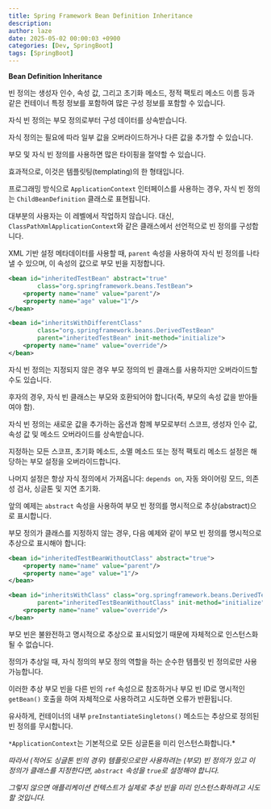 ```yaml
---
title: Spring Framework Bean Definition Inheritance
description: 
author: laze
date: 2025-05-02 00:00:03 +0900
categories: [Dev, SpringBoot]
tags: [SpringBoot]
---
```

**Bean Definition Inheritance**

빈 정의는 생성자 인수, 속성 값, 그리고 초기화 메소드, 정적 팩토리 메소드 이름 등과 같은 컨테이너 특정 정보를 포함하여 많은 구성 정보를 포함할 수 있습니다.

자식 빈 정의는 부모 정의로부터 구성 데이터를 상속받습니다.

자식 정의는 필요에 따라 일부 값을 오버라이드하거나 다른 값을 추가할 수 있습니다.

부모 및 자식 빈 정의를 사용하면 많은 타이핑을 절약할 수 있습니다.

효과적으로, 이것은 템플릿팅(templating)의 한 형태입니다.

프로그래밍 방식으로 `ApplicationContext` 인터페이스를 사용하는 경우, 자식 빈 정의는 `ChildBeanDefinition` 클래스로 표현됩니다.

대부분의 사용자는 이 레벨에서 작업하지 않습니다. 대신, `ClassPathXmlApplicationContext`와 같은 클래스에서 선언적으로 빈 정의를 구성합니다.

XML 기반 설정 메타데이터를 사용할 때, `parent` 속성을 사용하여 자식 빈 정의를 나타낼 수 있으며, 이 속성의 값으로 부모 빈을 지정합니다.

```xml
<bean id="inheritedTestBean" abstract="true"
		class="org.springframework.beans.TestBean">
	<property name="name" value="parent"/>
	<property name="age" value="1"/>
</bean>

<bean id="inheritsWithDifferentClass"
		class="org.springframework.beans.DerivedTestBean"
		parent="inheritedTestBean" init-method="initialize">
	<property name="name" value="override"/>
</bean>
```

자식 빈 정의는 지정되지 않은 경우 부모 정의의 빈 클래스를 사용하지만 오버라이드할 수도 있습니다.

후자의 경우, 자식 빈 클래스는 부모와 호환되어야 합니다(즉, 부모의 속성 값을 받아들여야 함).

자식 빈 정의는 새로운 값을 추가하는 옵션과 함께 부모로부터 스코프, 생성자 인수 값, 속성 값 및 메소드 오버라이드를 상속받습니다.

지정하는 모든 스코프, 초기화 메소드, 소멸 메소드 또는 정적 팩토리 메소드 설정은 해당하는 부모 설정을 오버라이드합니다.

나머지 설정은 항상 자식 정의에서 가져옵니다: `depends on`, 자동 와이어링 모드, 의존성 검사, 싱글톤 및 지연 초기화.

앞의 예제는 `abstract` 속성을 사용하여 부모 빈 정의를 명시적으로 추상(abstract)으로 표시합니다.

부모 정의가 클래스를 지정하지 않는 경우, 다음 예제와 같이 부모 빈 정의를 명시적으로 추상으로 표시해야 합니다:

```xml
<bean id="inheritedTestBeanWithoutClass" abstract="true">
	<property name="name" value="parent"/>
	<property name="age" value="1"/>
</bean>

<bean id="inheritsWithClass" class="org.springframework.beans.DerivedTestBean"
		parent="inheritedTestBeanWithoutClass" init-method="initialize">
	<property name="name" value="override"/>
</bean>
```

부모 빈은 불완전하고 명시적으로 추상으로 표시되었기 때문에 자체적으로 인스턴스화될 수 없습니다.

정의가 추상일 때, 자식 정의의 부모 정의 역할을 하는 순수한 템플릿 빈 정의로만 사용 가능합니다.

이러한 추상 부모 빈을 다른 빈의 `ref` 속성으로 참조하거나 부모 빈 ID로 명시적인 `getBean()` 호출을 하여 자체적으로 사용하려고 시도하면 오류가 반환됩니다.

유사하게, 컨테이너의 내부 `preInstantiateSingletons()` 메소드는 추상으로 정의된 빈 정의를 무시합니다.

`*ApplicationContext`는 기본적으로 모든 싱글톤을 미리 인스턴스화합니다.*

*따라서 (적어도 싱글톤 빈의 경우) 템플릿으로만 사용하려는 (부모) 빈 정의가 있고 이 정의가 클래스를 지정한다면, `abstract` 속성을 `true`로 설정해야 합니다.*

*그렇지 않으면 애플리케이션 컨텍스트가 실제로 추상 빈을 미리 인스턴스화하려고 시도할 것입니다.*
